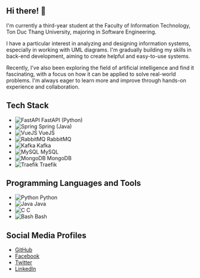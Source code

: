 ## Hi there! 👋

I'm currently a third-year student at the Faculty of Information Technology, Ton Duc Thang University, majoring in Software Engineering.

I have a particular interest in analyzing and designing information systems, especially in working with UML diagrams. I'm gradually building my skills in back-end development, aiming to create helpful and easy-to-use systems.

Recently, I've also been exploring the field of artificial intelligence and find it fascinating, with a focus on how it can be applied to solve real-world problems. I'm always eager to learn more and improve through hands-on experience and collaboration.

## Tech Stack
- ![FastAPI](https://img.shields.io/badge/-FastAPI-005571?logo=fastapi&style=flat-square) FastAPI (Python)
- ![Spring](https://img.shields.io/badge/-Spring-6DB33F?logo=spring&style=flat-square) Spring (Java)
- ![VueJS](https://img.shields.io/badge/-VueJS-4FC08D?logo=vue.js&style=flat-square) VueJS
- ![RabbitMQ](https://img.shields.io/badge/-RabbitMQ-FF6600?logo=rabbitmq&style=flat-square) RabbitMQ
- ![Kafka](https://img.shields.io/badge/-Kafka-231F20?logo=apachekafka&style=flat-square) Kafka
- ![MySQL](https://img.shields.io/badge/-MySQL-4479A1?logo=mysql&style=flat-square) MySQL
- ![MongoDB](https://img.shields.io/badge/-MongoDB-47A248?logo=mongodb&style=flat-square) MongoDB
- ![Traefik](https://img.shields.io/badge/-Traefik-24B1E0?logo=traefik&style=flat-square) Traefik

## Programming Languages and Tools
- ![Python](https://img.shields.io/badge/-Python-3776AB?logo=python&style=flat-square) Python
- ![Java](https://img.shields.io/badge/-Java-007396?logo=java&style=flat-square) Java
- ![C](https://img.shields.io/badge/-C-A8B9CC?logo=c&style=flat-square) C
- ![Bash](https://img.shields.io/badge/-Bash-4EAA25?logo=gnubash&style=flat-square) Bash

## Social Media Profiles
- [GitHub](https://github.com/yourusername)
- [Facebook](https://facebook.com/yourusername)
- [Twitter](https://twitter.com/yourusername)
- [LinkedIn](https://linkedin.com/in/yourusername)
